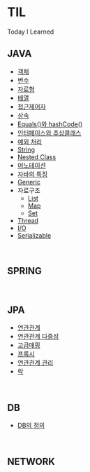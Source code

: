 # TIL
Today I Learned


## JAVA
* [객체](https://github.com/MoMoon-LKH/TIL/blob/main/JAVA/Object.md)
* [변수](https://github.com/MoMoon-LKH/TIL/blob/main/JAVA/Variable.md)
* [자료형](https://github.com/MoMoon-LKH/TIL/blob/main/JAVA/JavaType.md)
* [배열](https://github.com/MoMoon-LKH/TIL/blob/main/JAVA/Arrays.md)
* [접근제어자](https://github.com/MoMoon-LKH/TIL/blob/main/JAVA/AccessModifier.md)
* [상속](https://github.com/MoMoon-LKH/TIL/blob/main/JAVA/Inheritance.md)
* [Equals()와 hashCode()](https://github.com/MoMoon-LKH/TIL/blob/main/JAVA/EqualsAndHashCode.md)
* [인터페이스와 추상클래스](https://github.com/MoMoon-LKH/TIL/blob/main/JAVA/Interface.md)
* [예외 처리](https://github.com/MoMoon-LKH/TIL/blob/main/JAVA/Exception.md)
* [String](https://github.com/MoMoon-LKH/TIL/blob/main/JAVA/String.md)
* [Nested Class](https://github.com/MoMoon-LKH/TIL/blob/main/JAVA/NestedClass.md)
* [어노테이션](https://github.com/MoMoon-LKH/TIL/blob/main/JAVA/Annotation.md)
* [자바의 특징](https://github.com/MoMoon-LKH/TIL/blob/main/JAVA/CharacteristicsOfJava.md)
* [Generic](https://github.com/MoMoon-LKH/TIL/blob/main/JAVA/Generic.md)
* 자료구조
    - [List](https://github.com/MoMoon-LKH/TIL/blob/main/JAVA/DataStructure/List.md)
    - [Map](https://github.com/MoMoon-LKH/TIL/blob/main/JAVA/DataStructure/Map.md)
    - [Set](https://github.com/MoMoon-LKH/TIL/blob/main/JAVA/DataStructure/Set.md)
* [Thread](https://github.com/MoMoon-LKH/TIL/blob/main/JAVA/Thread.md)
* [I/O](https://github.com/MoMoon-LKH/TIL/blob/main/JAVA/IO.md)
* [Serializable](https://github.com/MoMoon-LKH/TIL/blob/main/JAVA/Serializable.md)
<br>

## SPRING

<br>

## JPA
* [연관관계](https://github.com/MoMoon-LKH/TIL/blob/main/JPA/Relationship.md)
* [연관관계 다중성](https://github.com/MoMoon-LKH/TIL/blob/main/JPA/RelationshipOfVarious.md)
* [고급매핑](https://github.com/MoMoon-LKH/TIL/blob/main/JPA/AdvancedMapping.md)
* [프록시](https://github.com/MoMoon-LKH/TIL/blob/main/JPA/Proxy.md)
* [연관관계 관리](https://github.com/MoMoon-LKH/TIL/blob/main/JPA/ManageRelationship.md)
* [락](https://github.com/MoMoon-LKH/TIL/blob/main/JPA/Lock.md)


<br>

## DB
* [DB의 정의](https://github.com/MoMoon-LKH/TIL/blob/main/DB/DefinitionOfDB.md)
<br>

## NETWORK
<br>
